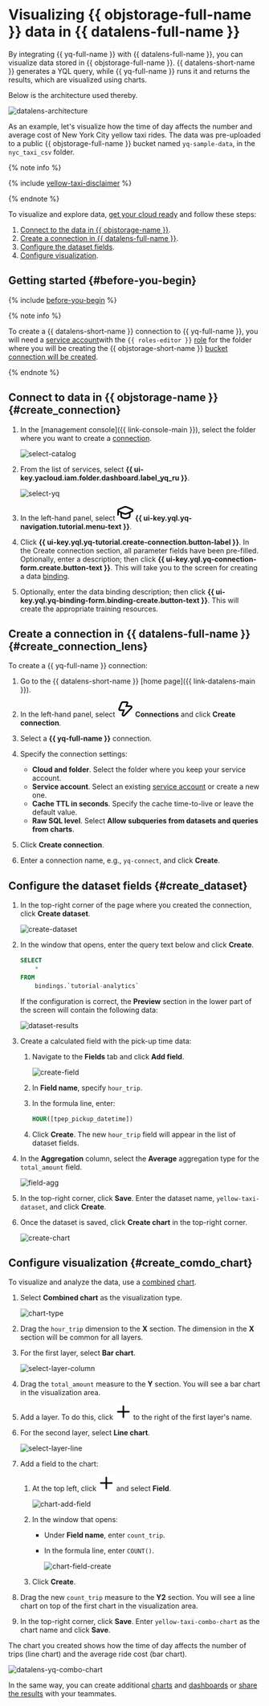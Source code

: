 # Visualizing {{ objstorage-full-name }} data in {{ datalens-full-name }}


By integrating {{ yq-full-name }} with {{ datalens-full-name }}, you can visualize data stored in {{ objstorage-full-name }}. {{ datalens-short-name }} generates a YQL query, while {{ yq-full-name }} runs it and returns the results, which are visualized using charts.

Below is the architecture used thereby.

![datalens-architecture](../../_assets/datalens/data-lens-architecture.png)

As an example, let's visualize how the time of day affects the number and average cost of New York City yellow taxi rides. The data was pre-uploaded to a public {{ objstorage-full-name }} bucket named `yq-sample-data`, in the `nyc_taxi_csv` folder.

{% note info %}

{% include [yellow-taxi-disclaimer](../../_includes/datalens/yellow-taxi-disclaimer.md) %}

{% endnote %}

To visualize and explore data, [get your cloud ready](#before-you-begin) and follow these steps:

1. [Connect to the data in {{ objstorage-name }}](#create_connection).
1. [Create a connection in {{ datalens-full-name }}](#create_connection_lens).
1. [Configure the dataset fields](#create_dataset).
1. [Configure visualization](#create_comdo_chart).

## Getting started {#before-you-begin}

{% include [before-you-begin](../_tutorials_includes/before-you-begin.md) %}

{% note info %}

To create a {{ datalens-short-name }} connection to {{ yq-full-name }}, you will need a [service account](../../iam/concepts/users/service-accounts.md)with the `{{ roles-editor }}` [role](../../iam/operations/sa/assign-role-for-sa.md) for the folder where you will be creating the {{ objstorage-short-name }} [bucket](../../storage/concepts/bucket.md) [connection will be created](#create_connection).

{% endnote %}

## Connect to data in {{ objstorage-name }} {#create_connection}

1. In the [management console]({{ link-console-main }}), select the folder where you want to create a [connection](../../query/concepts/glossary.md#connection).

   ![select-catalog](../../_assets/datalens/yandex-query-visualization/select-catalog.png)

1. From the list of services, select **{{ ui-key.yacloud.iam.folder.dashboard.label_yq_ru }}**.

   ![select-yq](../../_assets/datalens/yandex-query-visualization/select-yq.png)

1. In the left-hand panel, select ![study](../../_assets/console-icons/graduation-cap.svg) **{{ ui-key.yql.yq-navigation.tutorial.menu-text }}**.
1. Click **{{ ui-key.yql.yq-tutorial.create-connection.button-label }}**. In the Create connection section, all parameter fields have been pre-filled. Optionally, enter a description; then click **{{ ui-key.yql.yq-connection-form.create.button-text }}**. This will take you to the screen for creating a data [binding](../../query/concepts/glossary.md#binding).
1. Optionally, enter the data binding description; then click **{{ ui-key.yql.yq-binding-form.binding-create.button-text }}**. This will create the appropriate training resources.

## Create a connection in {{ datalens-full-name }} {#create_connection_lens}

To create a {{ yq-full-name }} connection:

1. Go to the {{ datalens-short-name }} [home page]({{ link-datalens-main }}).
1. In the left-hand panel, select ![image](../../_assets/console-icons/thunderbolt.svg) **Connections** and click **Create connection**.
1. Select a **{{ yq-full-name }}** connection.
1. Specify the connection settings:

   * **Cloud and folder**. Select the folder where you keep your service account.
   * **Service account**. Select an existing [service account](../../iam/concepts/users/service-accounts.md) or create a new one.
   * **Cache TTL in seconds**. Specify the cache time-to-live or leave the default value.
   * **Raw SQL level**. Select **Allow subqueries from datasets and queries from charts**.

1. Click **Create connection**.
1. Enter a connection name, e.g., `yq-connect`, and click **Create**.

## Configure the dataset fields {#create_dataset}

1. In the top-right corner of the page where you created the connection, click **Create dataset**.

   ![create-dataset](../../_assets/datalens/yandex-query-visualization/create-dataset.png)

1. In the window that opens, enter the query text below and click **Create**.

   ```sql
   SELECT 
       *
   FROM 
       bindings.`tutorial-analytics`
   ```

   If the configuration is correct, the **Preview** section in the lower part of the screen will contain the following data:

   ![dataset-results](../../_assets/datalens/yandex-query-visualization/datalens-dataset-results.png)

1. Create a calculated field with the pick-up time data:

   1. Navigate to the **Fields** tab and click **Add field**.

      ![create-field](../../_assets/datalens/yandex-query-visualization/create-field.png)

   1. In **Field name**, specify `hour_trip`.
   1. In the formula line, enter:

      ```sql
      HOUR([tpep_pickup_datetime])
      ```

   1. Click **Create**. The new `hour_trip` field will appear in the list of dataset fields.

1. In the **Aggregation** column, select the **Average** aggregation type for the `total_amount` field.

   ![field-agg](../../_assets/datalens/yandex-query-visualization/field-agg.png)

1. In the top-right corner, click **Save**. Enter the dataset name, `yellow-taxi-dataset`, and click **Create**.
1. Once the dataset is saved, click **Create chart** in the top-right corner.

   ![create-chart](../../_assets/datalens/yandex-query-visualization/create-chart.png)

## Configure visualization {#create_comdo_chart}

To visualize and analyze the data, use a [combined](../../datalens/concepts/chart/index.md) [chart](../../datalens/visualization-ref/combined-chart.md).

1. Select **Combined chart** as the visualization type.

   ![chart-type](../../_assets/datalens/yandex-query-visualization/chart-type.png)

1. Drag the `hour_trip` dimension to the **X** section. The dimension in the **X** section will be common for all layers.
1. For the first layer, select **Bar chart**.

   ![select-layer-column](../../_assets/datalens/yandex-query-visualization/select-layer-column.png)

1. Drag the `total_amount` measure to the **Y** section. You will see a bar chart in the visualization area.
1. Add a layer. To do this, click ![plus](../../_assets/console-icons/plus.svg) to the right of the first layer's name.
1. For the second layer, select **Line chart**.

   ![select-layer-line](../../_assets/datalens/yandex-query-visualization/select-layer-line.png)

1. Add a field to the chart:

   1. At the top left, click ![plus](../../_assets/console-icons/plus.svg) and select **Field**.

      ![chart-add-field](../../_assets/datalens/yandex-query-visualization/chart-add-field.png)

   1. In the window that opens:

      * Under **Field name**, enter `count_trip`.
      * In the formula line, enter `COUNT()`.

        ![chart-field-create](../../_assets/datalens/yandex-query-visualization/chart-field-create.png)

   1. Click **Create**.

1. Drag the new `count_trip` measure to the **Y2** section. You will see a line chart on top of the first chart in the visualization area.
1. In the top-right corner, click **Save**. Enter `yellow-taxi-combo-chart` as the chart name and click **Save**.

The chart you created shows how the time of day affects the number of trips (line chart) and the average ride cost (bar chart).

![datalens-yq-combo-chart](../../_assets/datalens/yandex-query-visualization/datalens-yq-combo-chart.png)

In the same way, you can create additional [charts](../../datalens/operations/chart/create-chart.md) and [dashboards](../../datalens/operations/dashboard/create.md) or [share the results](../../datalens/concepts/datalens-public.md) with your teammates.
